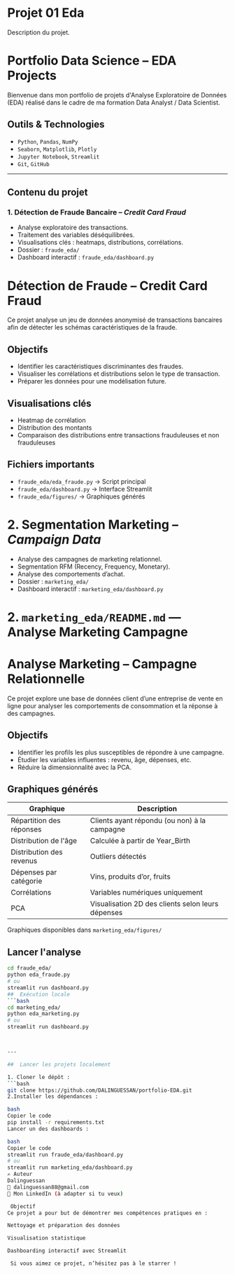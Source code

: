 # Projet 01 Eda

Description du projet.

#  Portfolio Data Science – EDA Projects

Bienvenue dans mon portfolio de projets d'Analyse Exploratoire de Données (EDA) réalisé dans le cadre de ma formation Data Analyst / Data Scientist.

##  Outils & Technologies
- `Python`, `Pandas`, `NumPy`
- `Seaborn`, `Matplotlib`, `Plotly`
- `Jupyter Notebook`, `Streamlit`
- `Git`, `GitHub`

---

##  Contenu du projet

### 1.  Détection de Fraude Bancaire – *Credit Card Fraud*
- Analyse exploratoire des transactions.
- Traitement des variables déséquilibrées.
- Visualisations clés : heatmaps, distributions, corrélations.
-  Dossier : `fraude_eda/`
-  Dashboard interactif : `fraude_eda/dashboard.py`

#  Détection de Fraude – Credit Card Fraud

Ce projet analyse un jeu de données anonymisé de transactions bancaires afin de détecter les schémas caractéristiques de la fraude.

##  Objectifs
- Identifier les caractéristiques discriminantes des fraudes.
- Visualiser les corrélations et distributions selon le type de transaction.
- Préparer les données pour une modélisation future.

##  Visualisations clés
- Heatmap de corrélation
- Distribution des montants
- Comparaison des distributions entre transactions frauduleuses et non frauduleuses

##  Fichiers importants
- `fraude_eda/eda_fraude.py` → Script principal
- `fraude_eda/dashboard.py` → Interface Streamlit
- `fraude_eda/figures/` → Graphiques générés





# 2.  Segmentation Marketing – *Campaign Data*
- Analyse des campagnes de marketing relationnel.
- Segmentation RFM (Recency, Frequency, Monetary).
- Analyse des comportements d’achat.
-  Dossier : `marketing_eda/`
-  Dashboard interactif : `marketing_eda/dashboard.py`






#  2. `marketing_eda/README.md` — Analyse Marketing Campagne


#  Analyse Marketing – Campagne Relationnelle

Ce projet explore une base de données client d’une entreprise de vente en ligne pour analyser les comportements de consommation et la réponse à des campagnes.

##  Objectifs
- Identifier les profils les plus susceptibles de répondre à une campagne.
- Étudier les variables influentes : revenu, âge, dépenses, etc.
- Réduire la dimensionnalité avec la PCA.

##  Graphiques générés
| Graphique | Description |
|----------|-------------|
| Répartition des réponses | Clients ayant répondu (ou non) à la campagne |
| Distribution de l'âge | Calculée à partir de Year_Birth |
| Distribution des revenus | Outliers détectés |
| Dépenses par catégorie | Vins, produits d’or, fruits |
| Corrélations | Variables numériques uniquement |
| PCA | Visualisation 2D des clients selon leurs dépenses |

 Graphiques disponibles dans `marketing_eda/figures/`
##  Lancer l'analyse
```bash
cd fraude_eda/
python eda_fraude.py
# ou
streamlit run dashboard.py
##  Exécution locale
```bash
cd marketing_eda/
python eda_marketing.py
# ou
streamlit run dashboard.py



---

##  Lancer les projets localement

1. Cloner le dépôt :
```bash
git clone https://github.com/DALINGUESSAN/portfolio-EDA.git
2.Installer les dépendances :

bash
Copier le code
pip install -r requirements.txt
Lancer un des dashboards :

bash
Copier le code
streamlit run fraude_eda/dashboard.py
# ou
streamlit run marketing_eda/dashboard.py
✍️ Auteur
Dalinguessan
📧 dalinguessan88@gmail.com
🔗 Mon LinkedIn (à adapter si tu veux)

 Objectif
Ce projet a pour but de démontrer mes compétences pratiques en :

Nettoyage et préparation des données

Visualisation statistique

Dashboarding interactif avec Streamlit

 Si vous aimez ce projet, n’hésitez pas à le starrer !
